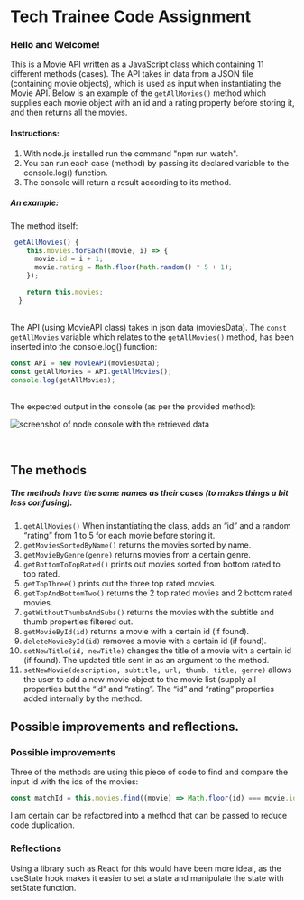 # Tech Trainee Code Assignment

### Hello and Welcome!

This is a Movie API written as a JavaScript class which containing 11 different methods (cases). The API takes in data from a JSON file (containing movie objects), which is used as input when instantiating the Movie API. Below is an example of the `getAllMovies()` method which supplies each movie object with an id and a rating property before storing it, and then returns all the movies.

#### Instructions: 

1) With node.js installed run the command "npm run watch". 
2) You can run each case (method) by passing its declared variable to the console.log() function. </br>
3) The console will return a result according to its method.</br>

##### An example: 
The method itself:</br>

```javascript
 getAllMovies() {
    this.movies.forEach((movie, i) => {
      movie.id = i + 1;
      movie.rating = Math.floor(Math.random() * 5 + 1);
    });

    return this.movies;
  }
``` 

</br>The API (using MovieAPI class) takes in json data (moviesData).  The `const getAllMovies` variable which relates to the `getAllMovies()` method, has been inserted into the console.log() function:  </br>

```javascript
const API = new MovieAPI(moviesData);
const getAllMovies = API.getAllMovies();
console.log(getAllMovies);
```

</br>The expected output in the console (as per the provided method):</br>

![screenshot of node console with the retrieved data](https://cdn.glitch.global/8f88fd75-5f31-4389-9519-d822812032f3/Sk%C3%A4rmklipp.PNG?v=1652185141766)

</br>

## The methods 
##### The methods have the same names as their cases (to makes things a bit less confusing).

1. `getAllMovies()` When instantiating the class, adds an “id” and a random “rating” from 1 to 5 for each movie before storing it.
2. `getMoviesSortedByName()` returns the movies sorted by name.
3. `getMovieByGenre(genre)` returns movies from a certain genre.
4. `getBottomToTopRated()` prints out movies sorted from bottom rated to top rated.
5. `getTopThree()` prints out the three top rated movies.
6. `getTopAndBottomTwo()` returns the 2 top rated movies and 2 bottom rated movies.
7. `getWithoutThumbsAndSubs()` returns the movies with the subtitle and thumb properties filtered out.
8. `getMovieById(id)` returns a movie with a certain id (if found).
9. `deleteMovieById(id)` removes a movie with a certain id (if found).
10. `setNewTitle(id, newTitle)` changes the title of a movie with a certain id (if found). The updated title sent in as an argument to the method.
11. `setNewMovie(description, subtitle, url, thumb, title, genre)` allows the user to add a new movie object to the movie list (supply all properties but the “id” and “rating”. The “id” and “rating” properties added internally by the method.

## Possible improvements and reflections.

### Possible improvements

Three of the methods are using this piece of code to find and compare the input id with the ids of the movies:

```javascript
const matchId = this.movies.find((movie) => Math.floor(id) === movie.id);
```

I am certain can be refactored into a method that can be passed to reduce code duplication.

### Reflections

Using a library such as React for this would have been more ideal, as the useState hook makes it easier to set a state and manipulate the state with setState function.
